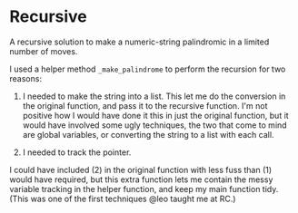 # Recursive

A recursive solution to make a numeric-string palindromic in a
limited number of moves.

I used a helper method `_make_palindrome` to perform the recursion for two reasons:

1. I needed to make the string into a list. This let me do the conversion in the original function, and pass it to the recursive function. I'm not positive how I would have done it this in just the original function, but it would have involved some ugly techniques, the two that come to mind are global variables, or converting the string to a list with each call.

2. I needed to track the pointer.

I could have included (2) in the original function with less fuss than (1) would have required, but this extra function lets me contain the messy variable tracking in the helper function, and keep my main function tidy. (This was one of the first techniques @leo taught me at RC.)
